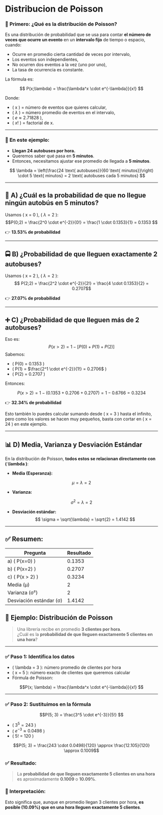 # Distribucion de Poisson
### 🧠 **Primero: ¿Qué es la distribución de Poisson?**

Es una distribución de probabilidad que se usa para contar **el número de veces que ocurre un evento** en un **intervalo fijo** de tiempo o espacio, cuando:
- Ocurre en promedio cierta cantidad de veces por intervalo,
- Los eventos son independientes,
- No ocurren dos eventos a la vez (uno por uno),
- La tasa de ocurrencia es constante.

La fórmula es:

$$
P(x;\lambda) = \frac{\lambda^x \cdot e^{-\lambda}}{x!}
$$

Donde:
- \( x \) = número de eventos que quieres calcular,
- \( $\lambda$ \) = número promedio de eventos en el intervalo,
- \( $e \approx 2.71828$ \),
- \( $x!$ \) = factorial de x.

---

### 📘 **En este ejemplo:**

- **Llegan 24 autobuses por hora.**
- Queremos saber qué pasa en **5 minutos**.
- Entonces, necesitamos ajustar ese promedio de llegada a **5 minutos**.

$$
\lambda = \left(\frac{24 \text{ autobuses}}{60 \text{ minutos}}\right) \cdot 5 \text{ minutos} = 2 \text{ autobuses cada 5 minutos}
$$

---

## 🔢 A) ¿Cuál es la probabilidad de que **no llegue ningún autobús** en 5 minutos?

Usamos \( x = 0 \), \( $\lambda = 2$ \):
$$P(0;2) = \frac{2^0 \cdot e^{-2}}{0!} = \frac{1 \cdot 0.1353}{1} = 0.1353
$$

👉 **13.53% de probabilidad**

---

## 🚍 B) ¿Probabilidad de que lleguen **exactamente 2 autobuses**?

Usamos \( x = 2 \), \( $\lambda = 2$ \):
$$
P(2;2) = \frac{2^2 \cdot e^{-2}}{2!} = \frac{4 \cdot 0.1353}{2} = 0.2707$$

👉 **27.07% de probabilidad**

---

## ➕ C) ¿Probabilidad de que lleguen **más de 2 autobuses**?

Eso es:
$$P(x > 2) = 1 - [P(0) + P(1) + P(2)]
$$
Sabemos:
- \( P(0) = 0.1353 \)
- \( P(1) = $\frac{2^1 \cdot e^{-2}}{1!} = 0.2706$ \)
- \( P(2) = 0.2707 \)

Entonces:


$$P(x > 2) = 1 - (0.1353 + 0.2706 + 0.2707) = 1 - 0.6766 = 0.3234
$$

👉 **32.34% de probabilidad**

Esto también lo puedes calcular sumando desde \( x = 3 \) hasta el infinito, pero como los valores se hacen muy pequeños, basta con cortar en \( x = 24 \) en este ejemplo.

---

## 📊 D) Media, Varianza y Desviación Estándar

En la distribución de Poisson, **todos estos se relacionan directamente con \( \lambda \)**:

- **Media (Esperanza):**

$$  \mu = \lambda = 2
$$
- **Varianza:**

$$  \sigma^2 = \lambda = 2
$$
- **Desviación estándar:**
  $$
  \sigma = \sqrt{\lambda} = \sqrt{2} = 1.4142
$$
---

## ✅ Resumen:

| Pregunta | Resultado |
|---------|-----------|
| a) \( P(x=0) \) | 0.1353 |
| b) \( P(x=2) \) | 0.2707 |
| c) \( P(x > 2) \) | 0.3234 |
| Media (μ) | 2 |
| Varianza (σ²) | 2 |
| Desviación estándar (σ) | 1.4142 |
## 📘 **Ejemplo: Distribución de Poisson**

> Una librería recibe en promedio **3 clientes por hora**.  
> ¿Cuál es la **probabilidad de que lleguen exactamente 5 clientes en una hora**?

---

### ✅ Paso 1: Identifica los datos

- \( \lambda = 3 \): número promedio de clientes por hora  
- \( x = 5 \): número exacto de clientes que queremos calcular  
- Fórmula de Poisson:

$$P(x; \lambda) = \frac{\lambda^x \cdot e^{-\lambda}}{x!}
$$

---

### ✅ Paso 2: Sustituimos en la fórmula


$$P(5; 3) = \frac{3^5 \cdot e^{-3}}{5!}
$$

- \( $3^5 = 243$ \)  
- \( $e^{-3} \approx 0.0498$ \)  
- \( 5! = 120 \)


$$P(5; 3) = \frac{243 \cdot 0.0498}{120} \approx \frac{12.105}{120} \approx 0.1009$$
### ✅ Resultado:

> La **probabilidad de que lleguen exactamente 5 clientes en una hora** es aproximadamente **0.1009** o **10.09%**.

### 🧠 Interpretación:

Esto significa que, aunque en promedio llegan 3 clientes por hora, **es posible (10.09%) que en una hora lleguen exactamente 5 clientes**.